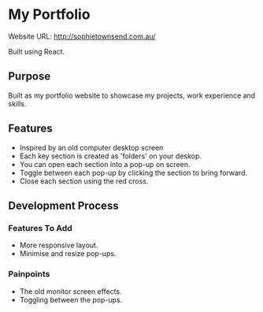 # My Portfolio

Website URL: http://sophietownsend.com.au/

Built using React.

## Purpose

Built as my portfolio website to showcase my projects, work experience and skills.

## Features

- Inspired by an old computer desktop screen
- Each key section is created as 'folders' on your deskop.
- You can open each section into a pop-up on screen.
- Toggle between each pop-up by clicking the section to bring forward.
- Close each section using the red cross.

## Development Process

### Features To Add

- More responsive layout.
- Minimise and resize pop-ups.

### Painpoints

- The old monitor screen effects.
- Toggling between the pop-ups.